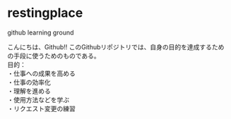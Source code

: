 # restingplace
github learning ground

こんにちは、Github!!
このGithubリポジトリでは、自身の目的を達成するための手段に使うためのものである。</br>
目的：</br>
・仕事への成果を高める</br>
・仕事の効率化</br>
・理解を進める</br>
・使用方法などを学ぶ</br>
・リクエスト変更の練習
